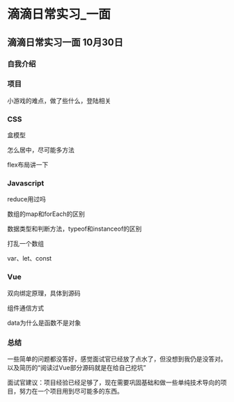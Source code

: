 # 滴滴日常实习_一面


## 滴滴日常实习一面  10月30日

### 自我介绍

### 项目

小游戏的难点，做了些什么，登陆相关

### CSS

盒模型

怎么居中，尽可能多方法

flex布局讲一下

### Javascript

reduce用过吗

数组的map和forEach的区别

数据类型和判断方法，typeof和instanceof的区别

打乱一个数组

var、let、const

### Vue

双向绑定原理，具体到源码

组件通信方式

data为什么是函数不是对象

### 总结

一些简单的问题都没答好，感觉面试官已经放了点水了，但没想到我仍是没答对。以及简历的“阅读过Vue部分源码就是在给自己挖坑”

面试官建议：项目经验已经足够了，现在需要巩固基础和做一些单纯技术导向的项目，努力在一个项目用到尽可能多的东西。


